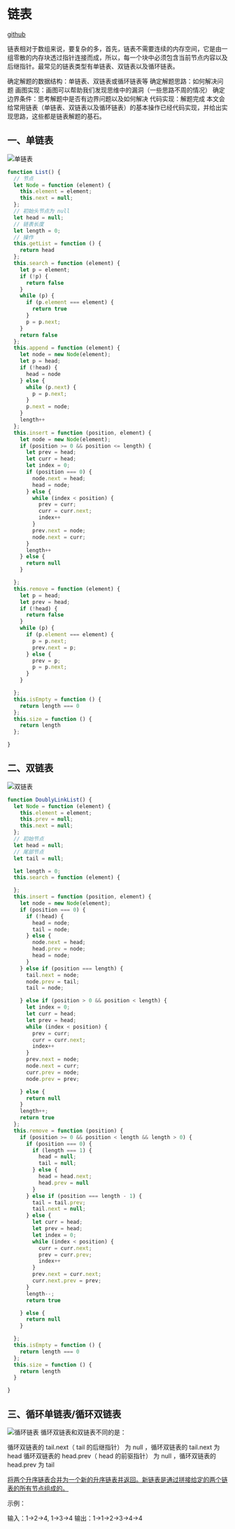 # 链表
[github](https://github.com/sisterAn/JavaScript-Algorithms/issues/12)

链表相对于数组来说，要复杂的多，首先，链表不需要连续的内存空间，它是由一组零散的内存块透过指针连接而成，所以，每一个块中必须包含当前节点内容以及后继指针。最常见的链表类型有单链表、双链表以及循环链表。

确定解题的数据结构：单链表、双链表或循环链表等
确定解题思路：如何解决问题
画图实现：画图可以帮助我们发现思维中的漏洞（一些思路不周的情况）
确定边界条件：思考解题中是否有边界问题以及如何解决
代码实现：解题完成
本文会给常用链表（单链表、双链表以及循环链表）的基本操作已经代码实现，并给出实现思路，这些都是链表解题的基石。

## 一、单链表

![单链表](https://camo.githubusercontent.com/1ff6e05c5a770474c4e98705cabd818da222f9dd/68747470733a2f2f63646e2e6e6c61726b2e636f6d2f79757175652f302f323032302f706e672f3237333530362f313538343138393434353333342d64363537623037372d373262332d346439352d386164622d6439313862363534333535372e706e67)
```js
function List() {
  // 节点
  let Node = function (element) {
    this.element = element;
    this.next = null;
  };
  // 初始头节点为 null
  let head = null;
  // 链表长度
  let length = 0;
  // 操作
  this.getList = function () {
    return head
  };
  this.search = function (element) {
    let p = element;
    if (!p) {
      return false
    }
    while (p) {
      if (p.element === element) {
        return true
      }
      p = p.next;
    }
    return false
  };
  this.append = function (element) {
    let node = new Node(element);
    let p = head;
    if (!head) {
      head = node
    } else {
      while (p.next) {
        p = p.next;
      }
      p.next = node;
    }
    length++
  };
  this.insert = function (position, element) {
    let node = new Node(element);
    if (position >= 0 && position <= length) {
      let prev = head;
      let curr = head;
      let index = 0;
      if (position === 0) {
        node.next = head;
        head = node;
      } else {
        while (index < position) {
          prev = curr;
          curr = curr.next;
          index++
        }
        prev.next = node;
        node.next = curr;
      }
      length++
    } else {
      return null
    }

  };
  this.remove = function (element) {
    let p = head;
    let prev = head;
    if (!head) {
      return false
    }
    while (p) {
      if (p.element === element) {
        p = p.next;
        prev.next = p;
      } else {
        prev = p;
        p = p.next;
      }
    }

  };
  this.isEmpty = function () {
    return length === 0
  };
  this.size = function () {
    return length
  };

}

```
## 二、双链表

![双链表](https://camo.githubusercontent.com/3141298bf41dc4da5aeff6e62b0dc722281ea54f/687474703a2f2f7265736f757263652e6d757969792e636e2f696d6167652f32303230303332363233303934372e706e67)

```js
function DoublyLinkList() {
  let Node = function (element) {
    this.element = element;
    this.prev = null;
    this.next = null;
  };
  // 初始节点
  let head = null;
  // 尾部节点
  let tail = null;

  let length = 0;
  this.search = function (element) {

  };
  this.insert = function (position, element) {
    let node = new Node(element);
    if (position === 0) {
      if (!head) {
        head = node;
        tail = node;
      } else {
        node.next = head;
        head.prev = node;
        head = node;
      }
    } else if (position === length) {
      tail.next = node;
      node.prev = tail;
      tail = node;

    } else if (position > 0 && position < length) {
      let index = 0;
      let curr = head;
      let prev = head;
      while (index < position) {
        prev = curr;
        curr = curr.next;
        index++
      }
      prev.next = node;
      node.next = curr;
      curr.prev = node;
      node.prev = prev;

    } else {
      return null
    }
    length++;
    return true
  };
  this.remove = function (position) {
    if (position >= 0 && position < length && length > 0) {
      if (position === 0) {
        if (length === 1) {
          head = null;
          tail = null;
        } else {
          head = head.next;
          head.prev = null
        }
      } else if (position === length - 1) {
        tail = tail.prev;
        tail.next = null;
      } else {
        let curr = head;
        let prev = head;
        let index = 0;
        while (index < position) {
          curr = curr.next;
          prev = curr.prev;
          index++
        }
        prev.next = curr.next;
        curr.next.prev = prev;
      }
      length--;
      return true

    } else {
      return null
    }

  };
  this.isEmpty = function () {
    return length === 0
  };
  this.size = function () {
    return length
  }

}
```
## 三、循环单链表/循环双链表
![循环链表](https://camo.githubusercontent.com/c44b1fda0edbd1e1ad68652afe58b42abe277dc0/68747470733a2f2f63646e2e6e6c61726b2e636f6d2f79757175652f302f323032302f706e672f3237333530362f313538343139343133323631352d30333861333633632d326338362d343463382d623539612d3133336464353166656337322e706e67)
循环双链表和双链表不同的是：

循环双链表的 tail.next（ tail 的后继指针） 为 null ，循环双链表的 tail.next 为 head
循环双链表的 head.prev（ head 的前驱指针） 为 null ，循环双链表的 head.prev 为 tail

[将两个升序链表合并为一个新的升序链表并返回。新链表是通过拼接给定的两个链表的所有节点组成的。](https://github.com/sisterAn/JavaScript-Algorithms/issues/11)

示例：

输入：1->2->4, 1->3->4
输出：1->1->2->3->4->4
